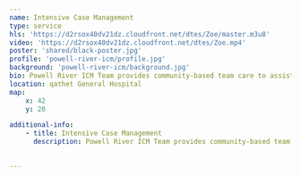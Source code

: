 ```yaml
---
name: Intensive Case Management
type: service
hls: 'https://d2rsox40dv21dz.cloudfront.net/dtes/Zoe/master.m3u8'
video: 'https://d2rsox40dv21dz.cloudfront.net/dtes/Zoe.mp4'
poster: 'shared/black-poster.jpg'
profile: 'powell-river-icm/profile.jpg'
background: 'powell-river-icm/background.jpg'
bio: Powell River ICM Team provides community-based team care to assist people with moderate to severe substance use in a preventative, proactive manner. The team act as resource navigators and help clients connect with a range of health-care services, including family doctors, nurse practitioners, addiction treatment and counselling, as well as broader, non-medical services such as housing and employment.
location: qathet General Hospital
map:
    x: 42
    y: 20

additional-info: 
    - title: Intensive Case Management
      description: Powell River ICM Team provides community-based team care to assist people with moderate to severe substance use in a preventative, proactive manner. The team act as resource navigators and help clients connect with a range of health-care services, including family doctors, nurse practitioners, addiction treatment and counselling, as well as broader, non-medical services such as housing and employment. 
    

---
```

